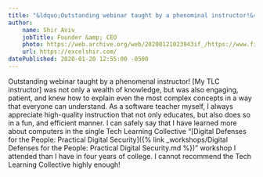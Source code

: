 ```yaml
---
title: "&ldquo;Outstanding webinar taught by a phenominal instructor!&rdquo;"
author:
    name: Shir Aviv
    jobTitle: Founder &amp; CEO
    photo: https://web.archive.org/web/20200121023943if_/https://www.filepicker.io/api/file/TjkP2i9ySFeuyiMgGJ7x
    url: https://excelshir.com/
datePublished: 2020-01-20 12:55:00 -0500
---
```


Outstanding webinar taught by a phenomenal instructor! [My TLC instructor] was not only a wealth of knowledge, but was also engaging, patient, and knew how to explain even the most complex concepts in a way that everyone can understand. As a software teacher myself, I always appreciate high-quality instruction that not only educates, but also does so in a fun, and efficient manner. I can safely say that I have learned more about computers in the single Tech Learning Collective &ldquo;[Digital Defenses for the People: Practical Digital Security]({% link _workshops/Digital Defenses for the People: Practical Digital Security.md %})&rdquo; workshop I attended than I have in four years of college. I cannot recommend the Tech Learning Collective highly enough!
